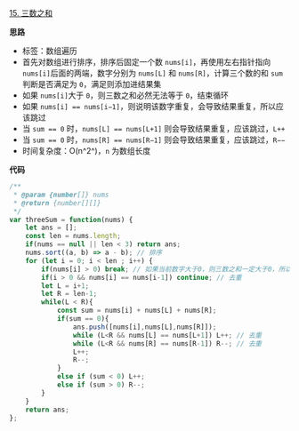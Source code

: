 [15. 三数之和](https://leetcode.cn/problems/3sum/)

**思路**

- 标签：数组遍历
- 首先对数组进行排序，排序后固定一个数 `nums[i]`，再使用左右指针指向 `nums[i]`后面的两端，数字分别为 `nums[L]` 和 `nums[R]`，计算三个数的和 `sum` 判断是否满足为 `0`，满足则添加进结果集
- 如果 `nums[i]`大于 `0`，则三数之和必然无法等于 `0`，结束循环
- 如果 `nums[i] == nums[i−1]`，则说明该数字重复，会导致结果重复，所以应该跳过
- 当 `sum == 0` 时，``nums[L] == nums[L+1]`` 则会导致结果重复，应该跳过，`L++`
- 当 `sum == 0` 时，`nums[R] == nums[R−1]` 则会导致结果重复，应该跳过，`R−−`
- 时间复杂度：O(n^2^)，`n` 为数组长度

**代码**

```javascript
/**
 * @param {number[]} nums
 * @return {number[][]}
 */
var threeSum = function(nums) {
    let ans = [];
    const len = nums.length;
    if(nums == null || len < 3) return ans;
    nums.sort((a, b) => a - b); // 排序
    for (let i = 0; i < len ; i++) {
        if(nums[i] > 0) break; // 如果当前数字大于0，则三数之和一定大于0，所以结束循环
        if(i > 0 && nums[i] == nums[i-1]) continue; // 去重
        let L = i+1;
        let R = len-1;
        while(L < R){
            const sum = nums[i] + nums[L] + nums[R];
            if(sum == 0){
                ans.push([nums[i],nums[L],nums[R]]);
                while (L<R && nums[L] == nums[L+1]) L++; // 去重
                while (L<R && nums[R] == nums[R-1]) R--; // 去重
                L++;
                R--;
            }
            else if (sum < 0) L++;
            else if (sum > 0) R--;
        }
    }        
    return ans;
};
```

